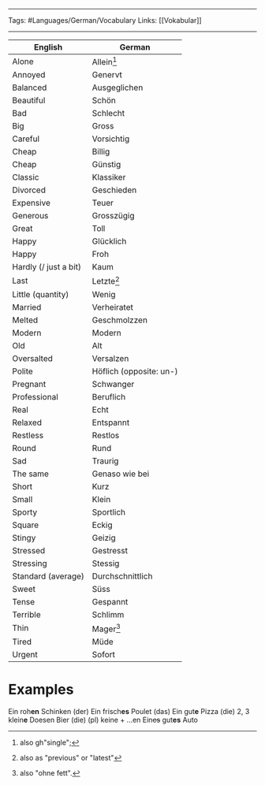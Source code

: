 ___
Tags: #Languages/German/Vocabulary 
Links: [[Vokabular]]
___
English | German
------------ | ------------
Alone | Allein[^1]
Annoyed | Genervt
Balanced | Ausgeglichen
Beautiful | Schön
Bad | Schlecht
Big | Gross
Careful | Vorsichtig
Cheap | Billig
Cheap | Günstig
Classic| Klassiker
Divorced | Geschieden
Expensive | Teuer
Generous | Grosszügig
Great | Toll
Happy | Glücklich
Happy | Froh
Hardly (/ just a bit) | Kaum
Last | Letzte[^2]
Little (quantity) | Wenig
Married | Verheiratet
Melted | Geschmolzzen
Modern | Modern
Old | Alt
Oversalted | Versalzen
Polite | Höflich (opposite: un-)
Pregnant | Schwanger
Professional | Beruflich
Real | Echt
Relaxed | Entspannt
Restless | Restlos
Round | Rund
Sad | Traurig
The same | Genaso wie bei
Short | Kurz
Small | Klein
Sporty | Sportlich
Square | Eckig
Stingy | Geizig
Stressed | Gestresst
Stressing | Stessig
Standard (average) | Durchschnittlich
Sweet | Süss
Tense | Gespannt
Terrible| Schlimm
Thin | Mager[^3]
Tired | Müde
Urgent | Sofort


# Examples
Ein roh**en** Schinken (der)
Ein frisch**es** Poulet (das)
Ein gut**e** Pizza (die)
2, 3 klein**e** Doesen Bier (die)
(pl) keine + ...en
Ein~~es~~ gut**es** Auto



[^1]: also gh"single";
[^2]: also as "previous" or "latest"
[^3]: also "ohne fett".